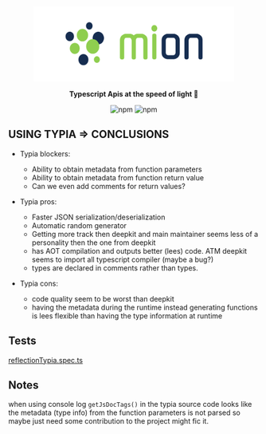 <p align="center">
  <picture>
    <source media="(prefers-color-scheme: dark)" srcset="./assets/public/logo-dark.svg?raw=true">
    <source media="(prefers-color-scheme: light)" srcset="./assets/public/logo.svg?raw=true">
    <img alt='mion, a mikro kit for Typescript Serverless APIs' src='./assets/public/logo.svg?raw=true' width="403" height="150">
  </picture>
</p>

<p align="center">
  <strong>Typescript Apis at the speed of light 🚀</strong>
</p>

<p align=center>
  <img src="https://img.shields.io/badge/code_style-prettier-ff69b4.svg?style=flat-square&maxAge=99999999" alt="npm"  style="max-width:100%;">
  <img src="https://img.shields.io/badge/license-MIT-97ca00.svg?style=flat-square&maxAge=99999999" alt="npm"  style="max-width:100%;">
</p>

## USING TYPIA => CONCLUSIONS

- Typia blockers:

  - Ability to obtain metadata from function parameters
  - Ability to obtain metadata from function return value
  - Can we even add comments for return values?

- Typia pros:

  - Faster JSON serialization/deserialization
  - Automatic random generator
  - Getting more track then deepkit and main maintainer seems less of a personality then the one from deepkit
  - has AOT compilation and outputs better (lees) code. ATM deepkit seems to import all typescript compiler (maybe a bug?)
  - types are declared in comments rather than types.

- Typia cons:
  - code quality seem to be worst than deepkit
  - having the metadata during the runtime instead generating functions is lees flexible than having the type information at runtime

## Tests

[reflectionTypia.spec.ts](./packages/router/src/reflectionTypia.spec.ts)

## Notes

when using console log `getJsDocTags()` in the typia source code looks like the metadata (type info) from the function parameters is not parsed so maybe just need some contribution to the project might fic it.
